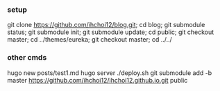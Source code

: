 ### setup
git clone https://github.com/ihchoi12/blog.git;
cd blog;
git submodule status; 
git submodule init; 
git submodule update;
cd public;
git checkout master;
cd ../themes/eureka;
git checkout master;
cd ../../

### other cmds
hugo new posts/test1.md
hugo server
./deploy.sh
git submodule add -b master https://github.com/ihchoi12/ihchoi12.github.io.git public
